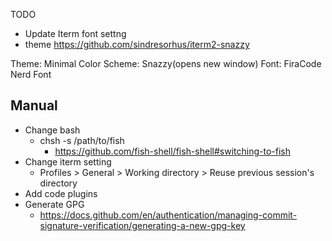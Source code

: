 TODO
- Update Iterm font settng
- theme https://github.com/sindresorhus/iterm2-snazzy


Theme: Minimal
Color Scheme: Snazzy(opens new window)
Font: FiraCode Nerd Font


## Manual
- Change bash
    - chsh -s /path/to/fish
        - https://github.com/fish-shell/fish-shell#switching-to-fish
- Change iterm setting
    - Profiles > General > Working directory > Reuse previous session's directory
- Add code plugins
- Generate GPG
     - https://docs.github.com/en/authentication/managing-commit-signature-verification/generating-a-new-gpg-key